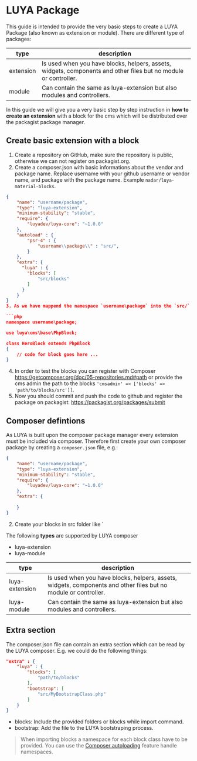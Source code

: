# LUYA Package

This guide is intended to provide the very basic steps to create a LUYA Package (also known as extension or module). 
There are different type of packages:

|type|description
|----|----------
|extension|Is used when you have blocks, helpers, assets, widgets, components and other files but no module or controller.
|module|Can contain the same as luya-extension but also modules and controllers.

In this guide we will give you a very basic step by step instruction in **how to create an extension** with a block for the cms which will be distributed over the packagist package manager.

## Create basic extension with a block

1. Create a repository on GitHub, make sure the repository is public, otherwise we can not register on packagist.org.
2. Create a composer.json with basic informations about the vendor and package name. Replace username with your github username or vendor name, and package with the package name. Example `nadar/luya-material-blocks`.

```json
{
    "name": "username/package",
    "type": "luya-extension",
    "minimum-stability": "stable",
    "require": {
        "luyadev/luya-core": "~1.0.0"
    },
    "autoload" : {
        "psr-4" : {
            "username\\package\\" : "src/",
        }
    },
    "extra": {
      "luya" : {
        "blocks": [
            "src/blocks"
        ]
      }
    }
}
3. As we have mappend the namespace `username\package` into the `src/` folder you can now create you block inside the src folder, exmpale `src/HeroBlock.php`:

```php
namespace username\package;

use luya\cms\base\PhpBlock;

class HeroBlock extends PhpBlock
{
    // code for block goes here ...
}
```
4. In order to test the blocks you can register with Composer https://getcomposer.org/doc/05-repositories.md#path or provide the cms admin the path to the blocks `'cmsadmin' => ['blocks' => 'path/to/blocks/src']]`.
5. Now you should commit and push the code to github and register the package on packagist: https://packagist.org/packages/submit

## Composer defintions

As LUYA is built upon the composer package manager every extension must be included via composer. Therefore first create your own composer package by creating a `composer.json` file, e.g.:

```json
{
    "name": "username/package",
    "type": "luya-extension",
    "minimum-stability": "stable",
    "require": {
        "luyadev/luya-core": "~1.0.0"
    },
    "extra": {
    
    }
}
```
2. Create your blocks in src folder like ` 

The following **types** are supported by LUYA composer

+ luya-extension
+ luya-module

|type|description
|----|----------
|luya-extension|Is used when you have blocks, helpers, assets, widgets, components and other files but no module or controller.
|luya-module|Can contain the same as luya-extension but also modules and controllers.

## Extra section

The composer.json file can contain an extra section which can be read by the LUYA composer. E.g. we could do the following things:

```json
"extra" : {
    "luya" : {
        "blocks": [
            "path/to/blocks"
        ],
        "bootstrap": [
            "src/MyBootstrapClass.php"
        ]
    }
}
```

+ blocks: Include the provided folders or blocks while import command.
+ bootstrap: Add the file to the LUYA bootstraping process.

> When importing blocks a namespace for each block class have to be provided. You can use the [Composer autoloading](https://getcomposer.org/doc/01-basic-usage.md#autoloading) feature handle namespaces.
